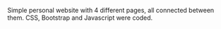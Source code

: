 Simple personal website with 4 different pages, all connected between them. CSS, Bootstrap and Javascript were coded.
